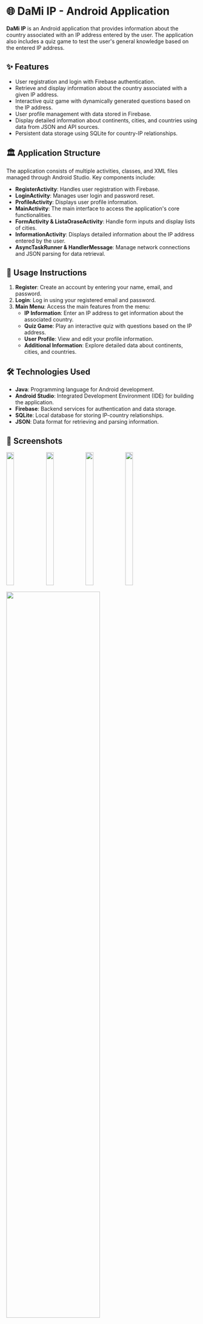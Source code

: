 # 🌐 DaMi IP - Android Application

**DaMi IP** is an Android application that provides information about the country associated with an IP address entered by the user. The application also includes a quiz game to test the user's general knowledge based on the entered IP address.

## ✨ Features
- User registration and login with Firebase authentication.
- Retrieve and display information about the country associated with a given IP address.
- Interactive quiz game with dynamically generated questions based on the IP address.
- User profile management with data stored in Firebase.
- Display detailed information about continents, cities, and countries using data from JSON and API sources.
- Persistent data storage using SQLite for country-IP relationships.

## 🏛️ Application Structure
The application consists of multiple activities, classes, and XML files managed through Android Studio. Key components include:
- **RegisterActivity**: Handles user registration with Firebase.
- **LoginActivity**: Manages user login and password reset.
- **ProfileActivity**: Displays user profile information.
- **MainActivity**: The main interface to access the application's core functionalities.
- **FormActivity & ListaOraseActivity**: Handle form inputs and display lists of cities.
- **InformationActivity**: Displays detailed information about the IP address entered by the user.
- **AsyncTaskRunner & HandlerMessage**: Manage network connections and JSON parsing for data retrieval.

## 🚀 Usage Instructions
1. **Register**: Create an account by entering your name, email, and password.
2. **Login**: Log in using your registered email and password.
3. **Main Menu**: Access the main features from the menu:
   - **IP Information**: Enter an IP address to get information about the associated country.
   - **Quiz Game**: Play an interactive quiz with questions based on the IP address.
   - **User Profile**: View and edit your profile information.
   - **Additional Information**: Explore detailed data about continents, cities, and countries.

## 🛠️ Technologies Used
- **Java**: Programming language for Android development.
- **Android Studio**: Integrated Development Environment (IDE) for building the application.
- **Firebase**: Backend services for authentication and data storage.
- **SQLite**: Local database for storing IP-country relationships.
- **JSON**: Data format for retrieving and parsing information.

## 📸 Screenshots
<img src="https://github.com/Andreea-Mirela/IP-Location-Android-App/assets/111393279/cb58f579-6d2e-49a2-9d7b-737dcb810dd4" width="20%" height="350">
<img src="https://github.com/Andreea-Mirela/IP-Location-Android-App/assets/111393279/77d79284-488b-40e4-9f64-47f5d049a987" width="20%" height="350">
<img src="https://github.com/Andreea-Mirela/IP-Location-Android-App/assets/111393279/37b547e9-55a8-4b9d-9f40-8179999776c7" width="20%" height="350">
<img src="https://github.com/Andreea-Mirela/IP-Location-Android-App/assets/111393279/63d2d229-699a-4b56-ac35-365de0dcc4da" width="20%" height="350">
<p>
<img src="https://github.com/Andreea-Mirela/IP-Location-Android-App/assets/111393279/543871cb-c305-45b0-a0dc-775ee0bee000" width="70%">
</p>
<img src="https://github.com/Andreea-Mirela/IP-Location-Android-App/assets/111393279/a061e20f-27ad-4d79-a2a4-e339ebefba9f" width="20%">
<img src="https://github.com/Andreea-Mirela/IP-Location-Android-App/assets/111393279/a17198d6-dc8d-46ae-8b6d-d8fc1141d353" width="20%" height="350">
<img src="https://github.com/Andreea-Mirela/IP-Location-Android-App/assets/111393279/97a27012-2060-47ee-8894-b067198939cf" width="20%"">
<p>
<img src="https://github.com/Andreea-Mirela/IP-Location-Android-App/assets/111393279/8525f13c-a6a7-4363-9d19-39af30d30038" width="70%">
</p>
<img src="https://github.com/Andreea-Mirela/IP-Location-Android-App/assets/111393279/facd3cdf-6f59-4aa1-a58c-22fb873dea43" width="20%">
<img src="https://github.com/Andreea-Mirela/IP-Location-Android-App/assets/111393279/f255f673-6f75-47e8-ac93-f6f1181375ce" width="20%" height="350">
<img src="https://github.com/Andreea-Mirela/IP-Location-Android-App/assets/111393279/fe67372d-7864-4d05-bb0e-f7779b67d0a1" width="20%" height="350">
<img src="https://github.com/Andreea-Mirela/IP-Location-Android-App/assets/111393279/d48d05cf-782e-4f7e-bc26-2c96e2c4b76e" width="20%" height="350">
<img src="https://github.com/Andreea-Mirela/IP-Location-Android-App/assets/111393279/c066b825-548a-4d9e-8b56-3464925f51dd" width="20%" height="350">
<img src="https://github.com/Andreea-Mirela/IP-Location-Android-App/assets/111393279/4f20f354-1310-4d7e-bd2d-d7978ad030c9" width="20%" height="350">
<img src="https://github.com/Andreea-Mirela/IP-Location-Android-App/assets/111393279/4091f902-4e4c-4ce3-b1cd-a4a1d88b15ce" width="20%" height="350">
<img src="https://github.com/Andreea-Mirela/IP-Location-Android-App/assets/111393279/ad23241d-b376-4dfa-bfa8-d0d01f2fae4f" width="20%" height="350">
<img src="https://github.com/Andreea-Mirela/IP-Location-Android-App/assets/111393279/b3a215bc-0563-43b5-89a5-568f0faac38d" width="20%" height="350">
<img src="https://github.com/Andreea-Mirela/IP-Location-Android-App/assets/111393279/cdec188f-b95f-4b07-94de-f95ea9529479" width="20%" height="350">
<img src="https://github.com/Andreea-Mirela/IP-Location-Android-App/assets/111393279/ba2f8e48-b91a-4fd7-bb35-f3d6d812b56c" width="20%" height="350">
